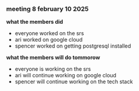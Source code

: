 ### meeting 8 february 10 2025
**what the members did**
- everyone worked on the srs
- ari worked on google cloud
- spencer worked on getting postgresql installed

**what the members will do tommorow**
- everyone is working on the srs
- ari will continue working on google cloud
- spencer will continue working on the tech stack
